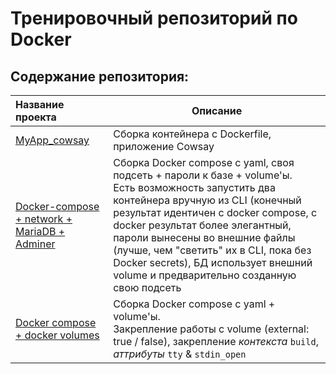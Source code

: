 # Тренировочный репозиторий по Docker
## Содержание репозитория:

| Название проекта | Описание |
| :--- | --- |
| [MyApp_cowsay](https://github.com/yaroslav-vorobyov/Docker_learn/tree/main/MyApp_cowsay) | Сборка контейнера c Dockerfile, приложение Cowsay |
| [Docker-compose + network + MariaDB + Adminer](https://github.com/yaroslav-vorobyov/Docker_learn/tree/main/Docker-compose_network) | Сборка Docker compose c yaml, своя подсеть + пароли к базе + volume'ы.<br> Есть возможность запустить два контейнера вручную из CLI (конечный результат идентичен с docker compose, с docker результат более элегантный, пароли вынесены во внешние файлы (лучше, чем "светить" их в CLI, пока без Docker secrets), БД использует внешний volume и предварительно созданную свою подсеть |
| [Docker compose + docker volumes](https://github.com/yaroslav-vorobyov/Docker_learn/tree/main/Ubuntu-demo-volume) | Сборка Docker compose c yaml + volume'ы.<br> Закрепление работы с volume (external: true / false), закрепление *контекста* `build`, *аттрибуты* `tty` & `stdin_open` |